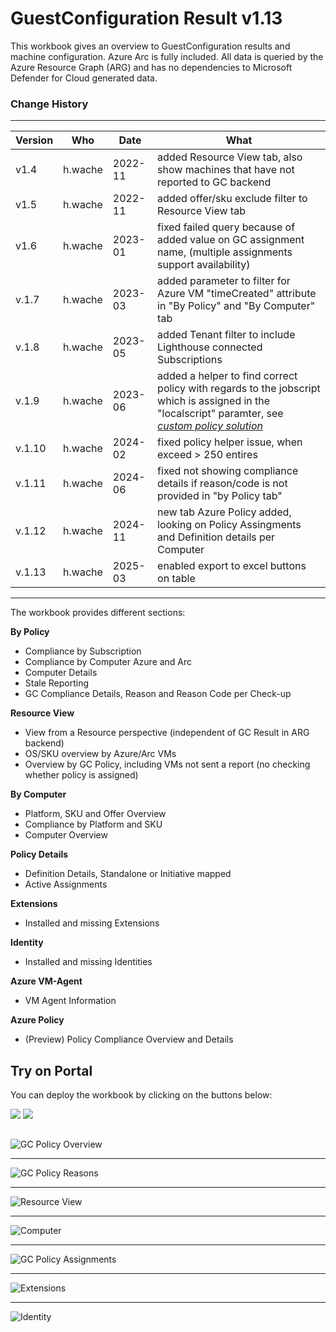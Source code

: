 # GuestConfiguration Result v1.13


This workbook gives an overview to GuestConfiguration results and machine configuration. Azure Arc is fully included.
All data is queried by the Azure Resource Graph (ARG) and has no dependencies to Microsoft Defender for Cloud generated data. 


### Change History
---

| Version        | Who      | Date  | What |
| ------------- |-------------| -----| -----|
| v1.4|h.wache|2022-11| added Resource View tab, also show machines that have not reported to GC backend |
| v1.5|h.wache|2022-11| added offer/sku exclude filter to Resource View tab|
| v1.6|h.wache|2023-01| fixed failed query because of added value on GC assignment name, (multiple assignments support availability)|
| v.1.7|h.wache|2023-03| added parameter to filter for Azure VM "timeCreated" attribute in "By Policy" and "By Computer" tab
| v.1.8|h.wache|2023-05| added Tenant filter to include Lighthouse connected Subscriptions
| v.1.9|h.wache|2023-06| added a helper to find correct policy with regards to the jobscript which is assigned in the "localscript" paramter, see _[custom policy solution](https://aka.ms/machineconfig)_
| v.1.10|h.wache|2024-02| fixed policy helper issue, when exceed > 250 entires
| v.1.11|h.wache|2024-06| fixed not showing compliance details if reason/code is not provided in "by Policy tab"
| v.1.12|h.wache|2024-11| new tab Azure Policy added, looking on Policy Assingments and Definition details per Computer
| v.1.13|h.wache|2025-03| enabled export to excel buttons on table


---

The workbook provides different sections:

**By Policy**
*	Compliance by Subscription
*	Compliance by Computer Azure and Arc
*	Computer Details
*	Stale Reporting
*	GC Compliance Details, Reason and Reason Code per Check-up 

**Resource View**
* View from a Resource perspective  (independent of GC Result in ARG backend)
* OS/SKU overview by Azure/Arc VMs
* Overview by GC Policy, including VMs not sent a report (no checking whether policy is assigned)

**By Computer**
* Platform, SKU and Offer Overview
* Compliance by Platform and SKU
* Computer Overview

**Policy Details**
* Definition Details, Standalone or Initiative mapped
* Active Assignments

**Extensions**
* Installed and missing Extensions

**Identity**
* Installed and missing Identities

**Azure VM-Agent**
* VM Agent Information

**Azure Policy**
* (Preview) Policy Compliance Overview and Details

## Try on Portal
You can deploy the workbook by clicking on the buttons below:

<a href="https://portal.azure.com/#create/Microsoft.Template/uri/https%3A%2F%2Fraw.githubusercontent.com%2FAzure%2FMicrosoft-Defender-for-Cloud%2Frefs%2Fheads%2Fmain%2FWorkbooks%2FGuestConfiguration%2520Result%2FGuestConfigurationResult_v1.13.json" target="_blank"><img src="https://aka.ms/deploytoazurebutton"/></a>
<a href="https://portal.azure.us/#create/Microsoft.Template/uri/https%3A%2F%2Fraw.githubusercontent.com%2FAzure%2FMicrosoft-Defender-for-Cloud%2Frefs%2Fheads%2Fmain%2FWorkbooks%2FGuestConfiguration%2520Result%2FGuestConfigurationResult_v1.13.json" target="_blank"><img src="https://aka.ms/deploytoazuregovbutton"/></a>



##
![GC Policy Overview](./gc_overview.png)

** **

![GC Policy Reasons](./gc_reasons.png)

** **

![Resource View](./gc_resourceview.png)

** **

![Computer](./computerdetails.png)

** **
![GC Policy Assignments](./policy_assingment.png)

** **
![Extensions](./gc_extensions.png)

** **
![Identity](./gc_identity.png)

